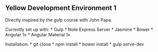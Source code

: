 ## Yellow Development Environment 1

Directly inspired by the gulp course with John Papa.

Currently set up with:
    * Gulp
    * Note Express Server
    * Jasmine
    * Bower
    * Angular 1x
    * Angular Material 1x

Installation:
    * git clone
    * npm install
    * bower install
    * gulp serve-dev
